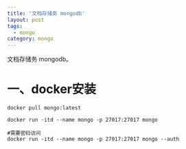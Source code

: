 ```yaml
---
title: '文档存储务 mongodb'
layout: post
tags:
  - mongo
category: mongo
---
```

文档存储务 mongodb。

<!--more-->

# 一、docker安装

```shell
docker pull mongo:latest

docker run -itd --name mongo -p 27017:27017 mongo

#需要密码访问
docker run -itd --name mongo -p 27017:27017 mongo --auth

```

